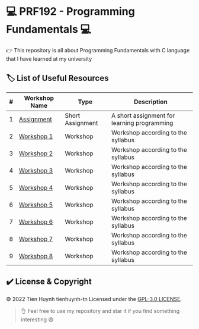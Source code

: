 # 💻 PRF192 - Programming Fundamentals 💻

👉 This repository is all about Programming Fundamentals with C language that I have learned at my university

## 🏷️ List of Useful Resources

#| Workshop Name | Type | Description
-| ------------- | ---- | -----------
1| [Assignment](https://github.com/ptnghia3502/programming-fundamentals-workshop/tree/main/Assignment) | Short Assignment | A short assignment for learning programming
2| [Workshop 1](https://github.com/ptnghia3502/programming-fundamentals-workshop/tree/main/Workshop1) | Workshop | Workshop according to the syllabus
3| [Workshop 2](https://github.com/ptnghia3502/programming-fundamentals-workshop/tree/main/Workshop2) | Workshop | Workshop according to the syllabus
4| [Workshop 3](https://github.com/ptnghia3502/programming-fundamentals-workshop/tree/main/Workshop3) | Workshop | Workshop according to the syllabus
5| [Workshop 4](https://github.com/ptnghia3502/programming-fundamentals-workshop/tree/main/Workshop4) | Workshop | Workshop according to the syllabus
6| [Workshop 5](https://github.com/ptnghia3502/programming-fundamentals-workshop/tree/main/Workshop5) | Workshop | Workshop according to the syllabus
7| [Workshop 6](https://github.com/ptnghia3502/programming-fundamentals-workshop/tree/main/Workshop6) | Workshop | Workshop according to the syllabus
8| [Workshop 7](https://github.com/ptnghia3502/programming-fundamentals-workshop/tree/main/Workshop7) | Workshop | Workshop according to the syllabus
9| [Workshop 8](https://github.com/ptnghia3502/programming-fundamentals-workshop/tree/main/Workshop8) | Workshop | Workshop according to the syllabus

## ✔️ License & Copyright
&copy; 2022 Tien Huynh tienhuynh-tn Licensed under the [GPL-3.0 LICENSE](https://github.com/ptnghia3502/programming-fundamentals-workshop/blob/main/LICENSE).

> 👌 Feel free to use my repository and star it if you find something interesting 😄
